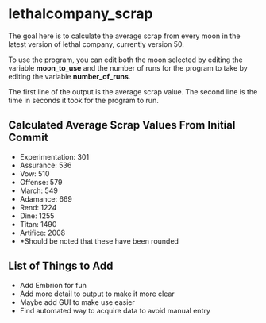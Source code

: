 # lethalcompany_scrap
The goal here is to calculate the average scrap from every moon in the latest version of lethal company, currently version 50.

To use the program, you can edit both the moon selected by editing the variable **moon_to_use** and the number of runs for the program to take by editing the variable **number_of_runs**.

The first line of the output is the average scrap value. The second line is the time in seconds it took for the program to run.

## Calculated Average Scrap Values From Initial Commit
- Experimentation: 301
- Assurance: 536
- Vow: 510
- Offense: 579
- March: 549
- Adamance: 669
- Rend: 1224
- Dine: 1255
- Titan: 1490
- Artifice: 2008
- *Should be noted that these have been rounded

## List of Things to Add
- Add Embrion for fun
- Add more detail to output to make it more clear
- Maybe add GUI to make use easier
- Find automated way to acquire data to avoid manual entry
